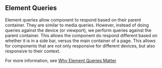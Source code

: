 Element Queries
---------------

Element queries allow component to respond based on their parent container. They are similar to media queries. However, instead of doing queries against the device (or viewport), we perform queries
against the parent container. This allows the component do respond different based on whether it is in a side bar, versus the main container of a page. This allows for components that are not only responsive for different devices, but also responsive to their context.

For more information, see [Why Element Queries Matter](http://hugogiraudel.com/2014/04/22/why-element-queries-matter/)
